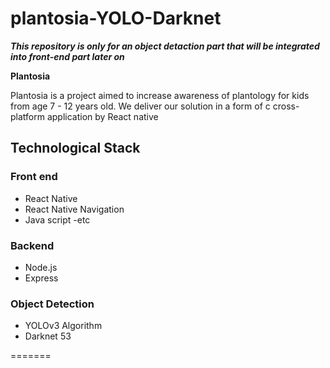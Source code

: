 # plantosia-YOLO-Darknet


***This repository is only for an object detaction part that will be integrated into front-end part later on***


**Plantosia**

Plantosia is a project aimed to increase awareness of plantology for kids from age 7 - 12 years old. We deliver our solution in a form of c cross-platform application by React native

## Technological Stack

### Front end
- React Native
- React Native Navigation
- Java script
-etc

### Backend
- Node.js
- Express


### Object Detection

- YOLOv3 Algorithm
- Darknet 53


=======
